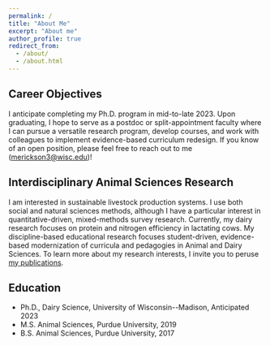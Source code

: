 ```yaml
---
permalink: /
title: "About Me"
excerpt: "About me"
author_profile: true
redirect_from: 
  - /about/
  - /about.html
---
```



Career Objectives
-----
I anticipate completing my Ph.D. program in mid-to-late 2023. Upon graduating, I hope to serve as a postdoc or split-appointment faculty where I can pursue a versatile research program, develop courses, and work with colleagues to implement evidence-based curriculum redesign. If you know of an open position, please feel free to reach out to me (merickson3@wisc.edu)!

Interdisciplinary Animal Sciences Research
-----
I am interested in sustainable livestock production systems. I use both social and natural sciences methods, although I have a particular interest in quantitative-driven, mixed-methods survey research. Currently, my dairy research focuses on protein and nitrogen efficiency in lactating cows. My discipline-based educational research focuses student-driven, evidence-based modernization of curricula and pedagogies in Animal and Dairy Sciences. To learn more about my research interests, I invite you to peruse [my publications](https://merickson3.github.io/publications/).

Education
-----
- Ph.D., Dairy Science, University of Wisconsin--Madison, Anticipated 2023
- M.S. Animal Sciences, Purdue University, 2019
- B.S. Animal Sciences, Purdue University, 2017
